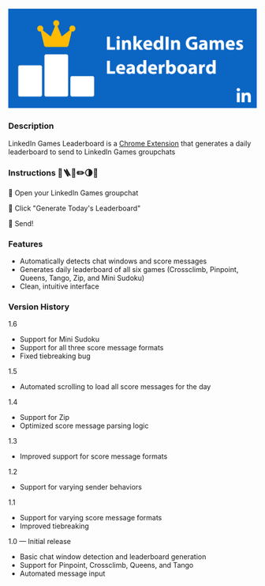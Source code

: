 ![Marquee image](marquee.png)
### Description
LinkedIn Games Leaderboard is a [Chrome Extension](https://chrome.google.com/webstore/detail/oninhemoloejgfmakdffidemgijheflf) that generates a daily leaderboard to send to LinkedIn Games groupchats

### Instructions 👑🪜🏁✏️🌗📌
🥇 Open your LinkedIn Games groupchat

🥈 Click "Generate Today's Leaderboard"

🥉 Send!

### Features
- Automatically detects chat windows and score messages
- Generates daily leaderboard of all six games (Crossclimb, Pinpoint, Queens, Tango, Zip, and Mini Sudoku)
- Clean, intuitive interface

### Version History
1.6
- Support for Mini Sudoku
- Support for all three score message formats
- Fixed tiebreaking bug

1.5
- Automated scrolling to load all score messages for the day

1.4
- Support for Zip
- Optimized score message parsing logic

1.3
- Improved support for score message formats

1.2
- Support for varying sender behaviors

1.1
- Support for varying score message formats
- Improved tiebreaking

1.0 — Initial release
- Basic chat window detection and leaderboard generation
- Support for Pinpoint, Crossclimb, Queens, and Tango
- Automated message input
